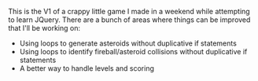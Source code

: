 This is the V1 of a crappy little  game I made in a weekend while attempting to learn JQuery. There are a bunch of areas where things can be improved that I'll be working on:

* Using loops to generate asteroids without duplicative if statements
* Using loops to identify fireball/asteroid collisions without duplicative if statements
* A better way to handle levels and scoring
